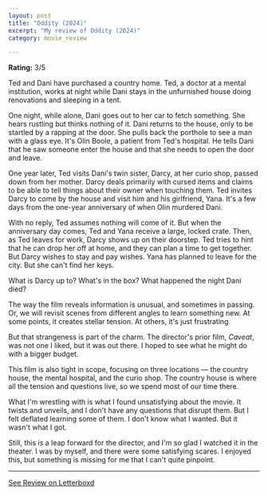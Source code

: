```yaml
---
layout: post
title: "Oddity (2024)"
excerpt: "My review of Oddity (2024)"
category: movie_review

---
```


**Rating:** 3/5

Ted and Dani have purchased a country home. Ted, a doctor at a mental institution, works at night while Dani stays in the unfurnished house doing renovations and sleeping in a tent.

One night, while alone, Dani goes out to her car to fetch something. She hears rustling but thinks nothing of it. Dani returns to the house, only to be startled by a rapping at the door. She pulls back the porthole to see a man with a glass eye. It's Olin Boole, a patient from Ted's hospital. He tells Dani that he saw someone enter the house and that she needs to open the door and leave.

One year later, Ted visits Dani's twin sister, Darcy, at her curio shop, passed down from her mother. Darcy deals primarily with cursed items and claims to be able to tell things about their owner when touching them. Ted invites Darcy to come by the house and visit him and his girlfriend, Yana. It's a few days from the one-year anniversary of when Olin murdered Dani.

With no reply, Ted assumes nothing will come of it. But when the anniversary day comes, Ted and Yana receive a large, locked crate. Then, as Ted leaves for work, Darcy shows up on their doorstep. Ted tries to hint that he can drop her off at home, and they can plan a time to get together. But Darcy wishes to stay and pay wishes. Yana has planned to leave for the city. But she can't find her keys.

What is Darcy up to? What's in the box? What happened the night Dani died?

The way the film reveals information is unusual, and sometimes in passing. Or, we will revisit scenes from different angles to learn something new. At some points, it creates stellar tension. At others, it's just frustrating.

But that strangeness is part of the charm. The director's prior film, <i>Caveat</i>, was not one I liked, but it was out there. I hoped to see what he might do with a bigger budget. 

This film is also tight in scope, focusing on three locations — the country house, the mental hospital, and the curio shop. The country house is where all the tension and questions live, so we spend most of our time there.

What I'm wrestling with is what I found unsatisfying about the movie. It twists and unveils, and I don't have any questions that disrupt them. But I felt deflated learning some of them. I don't know what I wanted. But it wasn't what I got.

Still, this is a leap forward for the director, and I'm so glad I watched it in the theater. I was by myself, and there were some satisfying scares. I enjoyed this, but something is missing for me that I can't quite pinpoint.

<hr>

[See Review on Letterboxd](https://boxd.it/6Umfgz)
